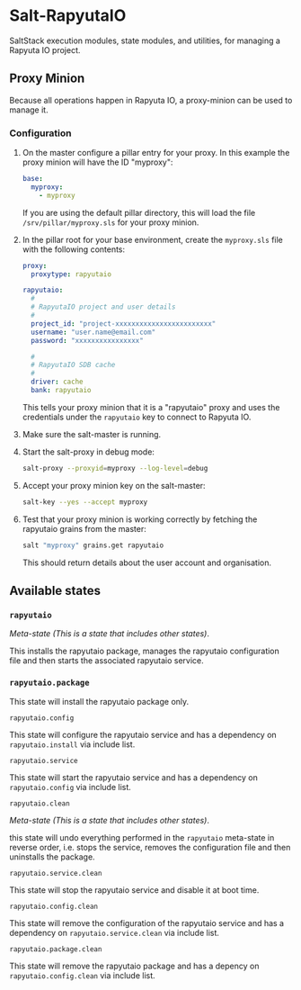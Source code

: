 # Salt-RapyutaIO

SaltStack execution modules, state modules, and utilities, for managing a Rapyuta IO project.

## Proxy Minion ##

Because all operations happen in Rapyuta IO, a proxy-minion can be used to manage it.

### Configuration ###

1. On the master configure a pillar entry for your proxy. In this example the proxy minion will have the ID "myproxy":

   ```yaml
   base:
     myproxy:
       - myproxy
   ```

   If you are using the default pillar directory, this will load the file `/srv/pillar/myproxy.sls` for your proxy minion.

1. In the pillar root for your base environment, create the `myproxy.sls` file with the following contents:

    ```yaml
    proxy:
      proxytype: rapyutaio

    rapyutaio:
      #
      # RapyutaIO project and user details
      #
      project_id: "project-xxxxxxxxxxxxxxxxxxxxxxxx"
      username: "user.name@email.com"
      password: "xxxxxxxxxxxxxxxx"

      #
      # RapyutaIO SDB cache
      #
      driver: cache
      bank: rapyutaio
    ```
    
    This tells your proxy minion that it is a "rapyutaio" proxy and uses the credentials under the `rapyutaio` key to connect to Rapyuta IO.
    
1. Make sure the salt-master is running.

1. Start the salt-proxy in debug mode:

    ```bash
    salt-proxy --proxyid=myproxy --log-level=debug
    ```

1. Accept your proxy minion key on the salt-master:

    ```bash
    salt-key --yes --accept myproxy
    ```

1. Test that your proxy minion is working correctly by fetching the rapyutaio grains from the master:

    ```bash
    salt "myproxy" grains.get rapyutaio
    ```

    This should return details about the user account and organisation.

## Available states

### `rapyutaio` ###

*Meta-state (This is a state that includes other states)*.

This installs the rapyutaio package, manages the rapyutaio configuration
file and then starts the associated rapyutaio service.

### `rapyutaio.package` ###

This state will install the rapyutaio package only.

`rapyutaio.config`

This state will configure the rapyutaio service and has a dependency on
`rapyutaio.install` via include list.

`rapyutaio.service`

This state will start the rapyutaio service and has a dependency on
`rapyutaio.config` via include list.

`rapyutaio.clean`

*Meta-state (This is a state that includes other states)*.

this state will undo everything performed in the `rapyutaio` meta-state
in reverse order, i.e. stops the service, removes the configuration file
and then uninstalls the package.

`rapyutaio.service.clean`

This state will stop the rapyutaio service and disable it at boot time.

`rapyutaio.config.clean`

This state will remove the configuration of the rapyutaio service and
has a dependency on `rapyutaio.service.clean` via include list.

`rapyutaio.package.clean`

This state will remove the rapyutaio package and has a depency on
`rapyutaio.config.clean` via include list.